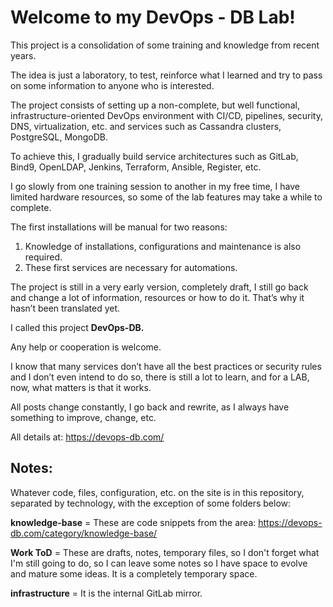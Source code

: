 # Welcome to my DevOps - DB Lab!

This project is a consolidation of some training and knowledge from recent years.

The idea is just a laboratory, to test, reinforce what I learned and try to pass on some information to anyone who is interested.

The project consists of setting up a non-complete, but well functional, infrastructure-oriented DevOps environment with CI/CD, pipelines, security, DNS, virtualization, etc. and services such as Cassandra clusters, PostgreSQL, MongoDB.

To achieve this, I gradually build service architectures such as GitLab, Bind9, OpenLDAP, Jenkins, Terraform, Ansible, Register, etc.

I go slowly from one training session to another in my free time, I have limited hardware resources, so some of the lab features may take a while to complete.

The first installations will be manual for two reasons:

1.  Knowledge of installations, configurations and maintenance is also required.
2.  These first services are necessary for automations.

The project is still in a very early version, completely draft, I still go back and change a lot of information, resources or how to do it. That’s why it hasn’t been translated yet.

I called this project  **DevOps-DB.**

Any help or cooperation is welcome.

I know that many services don’t have all the best practices or security rules and I don’t even intend to do so, there is still a lot to learn, and for a LAB, now, what matters is that it works.

All posts change constantly, I go back and rewrite, as I always have something to improve, change, etc.

All details at: https://devops-db.com/


## Notes:

Whatever code, files, configuration, etc. on the site is in this repository, separated by technology, with the exception of some folders below:

**knowledge-base** = These are code snippets from the area: https://devops-db.com/category/knowledge-base/

**Work ToD** = These are drafts, notes, temporary files, so I don't forget what I'm still going to do, so I can leave some notes so I have space to evolve and mature some ideas. It is a completely temporary space.

**infrastructure** = It is the internal GitLab mirror.